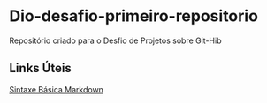# Dio-desafio-primeiro-repositorio
Repositório criado para o Desfio de Projetos sobre Git-Hib

## Links Úteis
[Sintaxe Básica Markdown](https://www.markdownguide.org/basic-syntax/)
